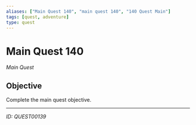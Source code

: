 ```yaml
---
aliases: ["Main Quest 140", "main quest 140", "140 Quest Main"]
tags: [quest, adventure]
type: quest
---
```


# Main Quest 140

*Main Quest*

## Objective
Complete the main quest objective.

---
*ID: QUEST00139*